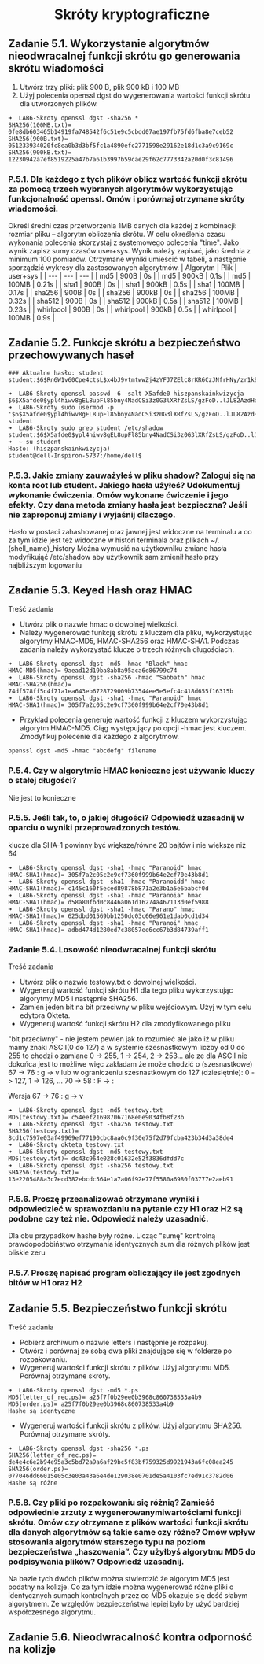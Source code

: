 <h1 align='center'>Skróty kryptograficzne</h1>

## Zadanie 5.1. Wykorzystanie algorytmów nieodwracalnej funkcji skrótu go generowania skrótu wiadomości
1. Utwórz trzy pliki: plik 900 B, plik 900 kB i 100 MB
2. Użyj polecenia openssl dgst do wygenerowania wartości funkcji skrótu dla
utworzonych plików.
```
➜  LAB6-Skroty openssl dgst -sha256 *         
SHA256(100MB.txt)= 0fe8db603465b14919fa748542f6c51e9c5cbdd07ae197fb75fd6fba8e7ceb52
SHA256(900B.txt)= 051233934020fc8ea0b3d3bf5fc1a4890efc2771598e29162e18d1c3a9c9169c
SHA256(900kB.txt)= 12230942a7ef8519225a47b7a61b3997b59cae29f62c7773342a20d0f3c81496
```
### P.5.1. Dla każdego z tych plików oblicz wartość funkcji skrótu za pomocą trzech wybranych algorytmów wykorzystując funkcjonalność openssl. Omów i porównaj otrzymane skróty wiadomości.

Określ średni czas przetworzenia 1MB danych dla każdej z kombinacji: rozmiar pliku –
algorytm obliczenia skrótu. W celu określenia czasu wykonania polecenia skorzystaj
z systemowego polecenia "time". Jako wynik zapisz sumy czasów user+sys. Wynik
należy zapisać, jako średnia z minimum 100 pomiarów. Otrzymane wyniki umieścić
w tabeli, a następnie sporządzić wykresy dla zastosowanych algorytmów.
| Algorytm | Plik | user+sys |
| --- | --- | --- |
| md5 | 900B | 0s |
| md5 | 900kB | 0.1s |
| md5 | 100MB | 0.21s |
| sha1 | 900B | 0s |
| sha1 | 900kB | 0.5s |
| sha1 | 100MB | 0.17s |
| sha256 | 900B | 0s |
| sha256 | 900kB | 0s |
| sha256 | 100MB | 0.32s |
| sha512 | 900B | 0s |
| sha512 | 900kB | 0.5s |
| sha512 | 100MB | 0.23s |
| whirlpool | 900B | 0s |
| whirlpool | 900kB | 0.5s |
| whirlpool | 100MB | 0.9s |
## Zadanie 5.2. Funkcje skrótu a bezpieczeństwo przechowywanych haseł
```
### Aktualne hasło: student
student:$6$Rn6W1v60Cpe4ctsL$x4bJ9vtmtwwZj4zYFJ7ZElc8rKR6CzJNfrHNy/zr1kEIX3T6B8k2if3qoXzegwGMn7GZXuMQ1AS1Tyb/uX9nE.:19124:0:99999:7:::
```
```
➜  LAB6-Skroty openssl passwd -6 -salt X5afde0 hiszpanskainkwizycja
$6$X5afde0$ypl4hiwv8gEL8upFl85bny4NadCSi3z0G3lXRfZsLS/gzFoD..lJL82AzdHoEj4DHgaVF4VOEknjTFV.pEOPu1
➜  LAB6-Skroty sudo usermod -p '$6$X5afde0$ypl4hiwv8gEL8upFl85bny4NadCSi3z0G3lXRfZsLS/gzFoD..lJL82AzdHoEj4DHgaVF4VOEknjTFV.pEOPu1' student
➜  LAB6-Skroty sudo grep student /etc/shadow
student:$6$X5afde0$ypl4hiwv8gEL8upFl85bny4NadCSi3z0G3lXRfZsLS/gzFoD..lJL82AzdHoEj4DHgaVF4VOEknjTFV.pEOPu1:19124:0:99999:7:::
➜  ~ su student
Hasło: (hiszpanskainkwizycja)
student@dell-Inspiron-5737:/home/dell$ 
``` 
### P.5.3. Jakie zmiany zauważyłeś w pliku shadow? Zaloguj się na konta root lub student. Jakiego hasła użyłeś? Udokumentuj wykonanie ćwiczenia. Omów wykonane ćwiczenie i jego efekty. Czy dana metoda zmiany hasła jest bezpieczna? Jeśli nie zaproponuj zmiany i wyjaśnij dlaczego.

Hasło w postaci zahashowanej oraz jawnej jest widoczne na terminalu a co za tym idzie jest też widoczne w histori terminala oraz plikach ~/.(shell_name)_history
Można wymusić na użytkowniku zmiane hasła modyfikująć /etc/shadow aby użytkownik sam zmienił hasło przy najbliższym logowaniu

## Zadanie 5.3. Keyed Hash oraz HMAC

Treść zadania
- Utwórz plik o nazwie hmac o dowolnej wielkości.
- Należy wygenerować funkcję skrótu z kluczem dla pliku, wykorzystując algorytmy
HMAC-MD5, HMAC-SHA256 oraz HMAC-SHA1. Podczas zadania należy
wykorzystać klucze o trzech różnych długościach.
```
➜  LAB6-Skroty openssl dgst -md5 -hmac "Black" hmac 
HMAC-MD5(hmac)= 9aead12d19ba8ab8a95aca6e86799c74
➜  LAB6-Skroty openssl dgst -sha256 -hmac "Sabbath" hmac
HMAC-SHA256(hmac)= 74df578ff5c4f71a1ea643eb6728729009b73544ee5e5efc4c418d655f16315b
➜  LAB6-Skroty openssl dgst -sha1 -hmac "Paranoid" hmac
HMAC-SHA1(hmac)= 305f7a2c05c2e9cf7360f999b64e2cf70e43b8d1
```
- Przykład polecenia generuje wartość funkcji z kluczem wykorzystując algorytm
HMAC-MD5. Ciąg występujący po opcji -hmac jest kluczem. Zmodyfikuj polecenie
dla każdego z algorytmów.
```
openssl dgst -md5 -hmac "abcdefg" filename
```
### P.5.4. Czy w algorytmie HMAC konieczne jest używanie kluczy o stałej długości? 
 Nie jest to konieczne
### P.5.5. Jeśli tak, to, o jakiej długości? Odpowiedź uzasadnij w oparciu o wyniki przeprowadzonych testów.
klucze dla SHA-1 powinny być większe/równe 20 bajtów i nie większe niż 64
 ```
➜  LAB6-Skroty openssl dgst -sha1 -hmac "Paranoid" hmac
HMAC-SHA1(hmac)= 305f7a2c05c2e9cf7360f999b64e2cf70e43b8d1
➜  LAB6-Skroty openssl dgst -sha1 -hmac "Paranoidd" hmac
HMAC-SHA1(hmac)= c145c160f5eced89878b871a2e3b1a5e6babcf0d
➜  LAB6-Skroty openssl dgst -sha1 -hmac "Paranoia" hmac 
HMAC-SHA1(hmac)= d58a80fbd0c8446a061d16274a467113d0ef5988
➜  LAB6-Skroty openssl dgst -sha1 -hmac "Parano" hmac  
HMAC-SHA1(hmac)= 625dbd01569bb1250dc03c66e961e1dab0cd1d34
➜  LAB6-Skroty openssl dgst -sha1 -hmac "Paranoi" hmac
HMAC-SHA1(hmac)= adbd474d1280ed7c38057ee6cc67b3d84739aff1
 ```
 ### Zadanie 5.4. Losowość nieodwracalnej funkcji skrótu
Treść zadania
- Utwórz plik o nazwie testowy.txt o dowolnej wielkości.
- Wygeneruj wartość funkcji skrótu H1 dla tego pliku wykorzystując algorytmy MD5 i następnie SHA256.
- Zamień jeden bit na bit przeciwny w pliku wejściowym. Użyj w tym celu edytora Okteta.
- Wygeneruj wartość funkcji skrótu H2 dla zmodyfikowanego pliku

"bit przeciwny" - nie jestem pewien jak to rozumieć ale jako iż w pliku mamy znaki ASCII(0 do 127) a w systemie szesnastkowym liczby od 0 do 255
to chodzi o zamiane 0 -> 255, 1 -> 254, 2 -> 253... ale ze dla ASCII nie dokońca jest to możliwe więc zakładam że może chodzić o (szesnastkowe) 67 -> 76 : g -> v lub w ograniczeniu szesnastkowym do 127 (dziesiętnie): 0 -> 127, 1 -> 126, ... 70 -> 58 : F -> :

Wersja 67 -> 76 : g -> v
 ```
➜  LAB6-Skroty openssl dgst -md5 testowy.txt   
MD5(testowy.txt)= c54eef216987067168e0e9034fb8f23b
➜  LAB6-Skroty openssl dgst -sha256 testowy.txt
SHA256(testowy.txt)= 8cd1c7597e03af49969ef77190cbc8aa0c9f30e75f2d79fcba423b34d3a38de4
➜  LAB6-Skroty okteta testowy.txt       
➜  LAB6-Skroty openssl dgst -md5 testowy.txt   
MD5(testowy.txt)= dc43c964e028c01632e52f3836dfdd7c
➜  LAB6-Skroty openssl dgst -sha256 testowy.txt
SHA256(testowy.txt)= 13e2205488a3c7ecd382ebcdc564e1a7a06f92e77f5580a6980f03777e2aeb91
 ```
### P.5.6. Proszę przeanalizować otrzymane wyniki i odpowiedzieć w sprawozdaniu na pytanie czy H1 oraz H2 są podobne czy też nie. Odpowiedź należy uzasadnić.
Dla obu przypadków hashe były różne. Licząc "sumę" kontrolną prawdopodobiństwo otrzymania identycznych sum dla różnych plików jest bliskie zeru
### P.5.7. Proszę napisać program obliczający ile jest zgodnych bitów w H1 oraz H2

## Zadanie 5.5. Bezpieczeństwo funkcji skrótu
Treść zadania
- Pobierz archiwum o nazwie letters i następnie je rozpakuj.
- Otwórz i porównaj ze sobą dwa pliki znajdujące się w folderze po rozpakowaniu.
- Wygeneruj wartości funkcji skrótu z plików. Użyj algorytmu MD5. Porównaj otrzymane skróty.
```
➜  LAB6-Skroty openssl dgst -md5 *.ps
MD5(letter_of_rec.ps)= a25f7f0b29ee0b3968c860738533a4b9
MD5(order.ps)= a25f7f0b29ee0b3968c860738533a4b9
Hashe są identyczne
```
- Wygeneruj wartości funkcji skrótu z plików. Użyj algorytmu SHA256. Porównaj otrzymane skróty.
```
➜  LAB6-Skroty openssl dgst -sha256 *.ps
SHA256(letter_of_rec.ps)= de4e4c6e2b94e95a3c5bd72a9a6af29bc5f83bf759325d9921943a6fc08ea245
SHA256(order.ps)= 077046dd66015e05c3e03a43a6e4de129038e0701de5a4103fc7ed91c3782d06
Hashe są różne
```
### P.5.8. Czy pliki po rozpakowaniu się różnią? Zamieść odpowiednie zrzuty z wygenerowanymiwartościami funkcji skrótu. Omów czy otrzymane z plików wartości funkcji skrótu dla danych algorytmów są takie same czy różne? Omów wpływ stosowania algorytmów starszego typu na poziom bezpieczeństwa „haszowania”. Czy użyłbyś algorytmu MD5 do podpisywania plików? Odpowiedź uzasadnij.

Na bazie tych dwóch plików można stwierdzić że algorytm MD5 jest podatny na kolizje. Co za tym idzie można wygenerować różne pliki o identycznych sumach kontrolnych przez co MD5 okazuje się dość słabym algorytmem. Ze względów bezpieczeństwa lepiej było by użyć bardziej współczesnego algorytmu.
## Zadanie 5.6. Nieodwracalność kontra odporność na kolizje
